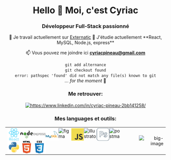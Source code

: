 <h1 align="center">Hello 👋 Moi, c'est Cyriac</h1>
<h3 align="center">Développeur Full-Stack passionné</h3>
<div align ="center">
 🔭 Je travail actuellement sur <a href="https://github.com/WildCodeSchool-2024-02/JS-RemoteFR-CodeOfWar-P3-externatic">Externatic</a>
 🌱 J'étudie actuellement **React, MySQL, Node.js, express**

 📫 Vous pouvez me joindre ici **cyriacpineau@gmail.com**

`git add alternance`<br/>
`git checkout found`<br/>
`error: pathspec 'found' did not match any file(s) known to git`<br/>
*... for the moment* 👀
</div>
<h3 align="center">Me retrouver:</h3>
<p align="center">
<a href="https://www.linkedin.com/in/cyriac-pineau-2bb141258/" target="blank"><img align="center" src="https://raw.githubusercontent.com/rahuldkjain/github-profile-readme-generator/master/src/images/icons/Social/linked-in-alt.svg" alt="https://www.linkedin.com/in/cyriac-pineau-2bb141258/" height="30" width="40" /></a>
</p>

<h3 align="center">Mes languages et outils:</h3>

<table>
  <tr>
    <td>
      <div style="display: flex; flex-wrap: wrap;">
        <img src="https://raw.githubusercontent.com/devicons/devicon/master/icons/react/react-original-wordmark.svg" alt="react" width="40" height="40"/>
        <img src="https://raw.githubusercontent.com/devicons/devicon/master/icons/nodejs/nodejs-original-wordmark.svg" alt="nodejs" width="40" height="40"/>
        <img src="https://raw.githubusercontent.com/devicons/devicon/master/icons/express/express-original-wordmark.svg" alt="express" width="40" height="40"/>
        <img src="https://raw.githubusercontent.com/devicons/devicon/master/icons/mysql/mysql-original-wordmark.svg" alt="mysql" width="40" height="40"/>
        <img src="https://www.vectorlogo.zone/logos/figma/figma-icon.svg" alt="figma" width="40" height="40"/>
        <img src="https://raw.githubusercontent.com/devicons/devicon/master/icons/javascript/javascript-original.svg" alt="javascript" width="40" height="40"/>
        <br/><br/>
        <img src="https://www.vectorlogo.zone/logos/adobe_illustrator/adobe_illustrator-icon.svg" alt="illustrator" width="40" height="40"/>
        <img src="https://raw.githubusercontent.com/devicons/devicon/master/icons/photoshop/photoshop-line.svg" alt="photoshop" width="40" height="40"/>
        <img src="https://www.vectorlogo.zone/logos/getpostman/getpostman-icon.svg" alt="postman" width="40" height="40"/>
        <img src="https://raw.githubusercontent.com/devicons/devicon/master/icons/python/python-original.svg" alt="python" width="40" height="40"/>
        <img src="https://raw.githubusercontent.com/devicons/devicon/master/icons/html5/html5-original-wordmark.svg" alt="html5" width="40" height="40"/>
        <img src="https://raw.githubusercontent.com/devicons/devicon/master/icons/css3/css3-original-wordmark.svg" alt="css3" width="40" height="40"/>
      </div>
    </td>
    <td align="right">
      <img src="https://github.com/user-attachments/assets/130b07a2-18c5-4dc3-85ee-319714fb7cee" alt="big-image" width="250" height="200"/>
    </td>
  </tr>
</table>









<!--
**Pyriac/Pyriac** is a ✨ _special_ ✨ repository because its `README.md` (this file) appears on your GitHub profile.

Here are some ideas to get you started:

- 🔭 I’m currently working on ...
- 🌱 I’m currently learning ...
- 👯 I’m looking to collaborate on ...
- 🤔 I’m looking for help with ...
- 💬 Ask me about ...
- 📫 How to reach me: ...
- 😄 Pronouns: ...
- ⚡ Fun fact: ...
-->
